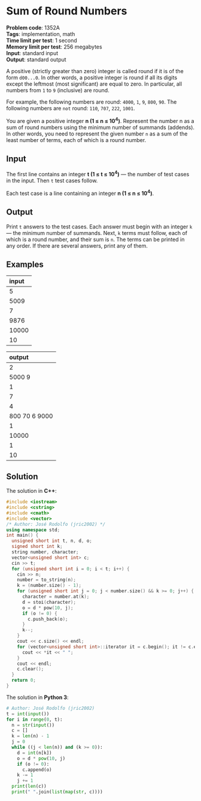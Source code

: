 # Sum of Round Numbers
**Problem code**: 1352A  
**Tags**: implementation, math  
**Time limit per test**: 1 second  
**Memory limit per test**: 256 megabytes  
**Input**: standard input  
**Output**: standard output  

A positive (strictly greater than zero) integer is called round if it is of the form `d00...0`. In other words, a positive integer is round if all its digits except the leftmost (most significant) are equal to zero. In particular, all numbers from `1` to `9` (inclusive) are round.

For example, the following numbers are round: `4000`, `1`, `9`, `800`, `90`. The following numbers are `not` round: `110`, `707`, `222`, `1001`.

You are given a positive integer **n (1 ≤ n ≤ 10<sup>4</sup>)**. Represent the number n as a sum of round numbers using the minimum number of summands (addends). In other words, you need to represent the given number `n` as a sum of the least number of terms, each of which is a round number.

## Input
The first line contains an integer **t (1 ≤ t ≤ 10<sup>4</sup>)** — the number of test cases in the input. Then `t` test cases follow.

Each test case is a line containing an integer **n (1 ≤ n ≤ 10<sup>4</sup>)**.

## Output
Print `t` answers to the test cases. Each answer must begin with an integer `k` — the minimum number of summands. Next, `k` terms must follow, each of which is a round number, and their sum is `n`. The terms can be printed in any order. If there are several answers, print any of them.

## Examples
| input |
| :--- |
| 5 |
| 5009 |
| 7 |
| 9876 |
| 10000 |
| 10 |

| output |
| :--- |
| 2 |
| 5000 9 |
| 1 |
| 7 |
| 4 |
| 800 70 6 9000 |
| 1 |
| 10000 |
| 1 |
| 10 |

## Solution
The solution in **C++**:
```cpp
#include <iostream>
#include <cstring>
#include <cmath>
#include <vector>
/* Author: José Rodolfo (jric2002) */
using namespace std;
int main() {
  unsigned short int t, n, d, o;
  signed short int k;
  string number, character;
  vector<unsigned short int> c;
  cin >> t;
  for (unsigned short int i = 0; i < t; i++) {
    cin >> n;
    number = to_string(n);
    k = (number.size() - 1);
    for (unsigned short int j = 0; j < number.size() && k >= 0; j++) {
      character = number.at(k);
      d = stoi(character);
      o = d * pow(10, j);
      if (o != 0) {
        c.push_back(o);
      }
      k--;
    }
    cout << c.size() << endl;
    for (vector<unsigned short int>::iterator it = c.begin(); it != c.end(); it++) {
      cout << *it << " ";
    }
    cout << endl;
    c.clear();
  }
  return 0;
}
```

The solution in **Python 3**:
```python
# Author: José Rodolfo (jric2002)
t = int(input())
for i in range(0, t):
  n = str(input())
  c = []
  k = len(n) - 1
  j = 0
  while ((j < len(n)) and (k >= 0)):
    d = int(n[k])
    o = d * pow(10, j)
    if (o != 0):
      c.append(o)
    k -= 1
    j += 1
  print(len(c))
  print(" ".join(list(map(str, c))))
```